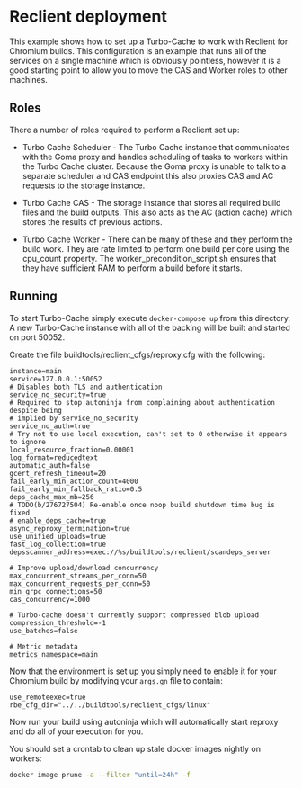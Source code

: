 # Reclient deployment

This example shows how to set up a Turbo-Cache to work with Reclient for
Chromium builds.  This configuration is an example that runs all of the
services on a single machine which is obviously pointless, however it is a
good starting point to allow you to move the CAS and Worker roles to other
machines.

## Roles

There a number of roles required to perform a Reclient set up:

 - Turbo Cache Scheduler - The Turbo Cache instance that communicates with the
   Goma proxy and handles scheduling of tasks to workers within the Turbo Cache
   cluster.  Because the Goma proxy is unable to talk to a separate scheduler
   and CAS endpoint this also proxies CAS and AC requests to the storage
   instance.

 - Turbo Cache CAS - The storage instance that stores all required build files
   and the build outputs.  This also acts as the AC (action cache) which stores
   the results of previous actions.

 - Turbo Cache Worker - There can be many of these and they perform the build
   work.  They are rate limited to perform one build per core using the
   cpu_count property.  The worker_precondition_script.sh ensures that they have
   sufficient RAM to perform a build before it starts.

## Running

To start Turbo-Cache simply execute `docker-compose up` from this directory.
A new Turbo-Cache instance with all of the backing will be built and started on
port 50052.

Create the file buildtools/reclient_cfgs/reproxy.cfg with the following:
```
instance=main
service=127.0.0.1:50052
# Disables both TLS and authentication
service_no_security=true
# Required to stop autoninja from complaining about authentication despite being
# implied by service_no_security
service_no_auth=true
# Try not to use local execution, can't set to 0 otherwise it appears to ignore
local_resource_fraction=0.00001
log_format=reducedtext
automatic_auth=false
gcert_refresh_timeout=20
fail_early_min_action_count=4000
fail_early_min_fallback_ratio=0.5
deps_cache_max_mb=256
# TODO(b/276727504) Re-enable once noop build shutdown time bug is fixed
# enable_deps_cache=true
async_reproxy_termination=true
use_unified_uploads=true
fast_log_collection=true
depsscanner_address=exec://%s/buildtools/reclient/scandeps_server

# Improve upload/download concurrency
max_concurrent_streams_per_conn=50
max_concurrent_requests_per_conn=50
min_grpc_connections=50
cas_concurrency=1000

# Turbo-cache doesn't currently support compressed blob upload
compression_threshold=-1
use_batches=false

# Metric metadata
metrics_namespace=main
```

Now that the environment is set up you simply need to enable it for your
Chromium build by modifying your `args.gn` file to contain:

```
use_remoteexec=true
rbe_cfg_dir="../../buildtools/reclient_cfgs/linux"
```

Now run your build using autoninja which will automatically start reproxy and
do all of your execution for you.

You should set a crontab to clean up stale docker images nightly on workers:
```sh
docker image prune -a --filter "until=24h" -f
```

